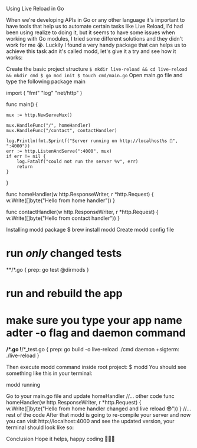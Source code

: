Using Live Reload in Go


When we're developing APIs in Go or any other language it's important to have tools that help us to automate certain tasks like Live Reload, I'd had been using realize to doing it, but it seems to have some issues when working with Go modules, I tried some different solutions and they didn't work for me 😭.
Luckily I found a very handy package that can helps us to achieve this task adn it's called modd, let's give it a try and see how it works:

Create the basic project structure
`$ mkdir live-reload && cd live-reload && mkdir cmd
$ go mod init
$ touch cmd/main.go`
Open main.go file and type the following
package main

import (
    "fmt"
    "log"
    "net/http"
)

func main() {

    mux := http.NewServeMux()

    mux.HandleFunc("/", homeHandler)
    mux.HandleFunc("/contact", contactHandler)

    log.Println(fmt.Sprintf("Server running on http://localhost%s 🐹", ":4000"))
    err := http.ListenAndServe(":4000", mux)
    if err != nil {
        log.Fatalf("could not run the server %v", err)
        return
    }
}

func homeHandler(w http.ResponseWriter, r *http.Request) {
    w.Write([]byte("Hello from home handler"))
}

func contactHandler(w http.ResponseWriter, r *http.Request) {
    w.Write([]byte("Hello from contact handler"))
}

Installing modd package
$ brew install modd
Create modd config file
# run _only_ changed tests
**/*.go {
    prep: go test @dirmods
}

# run and rebuild the app
# make sure you type your app name adter -o flag and daemon command
**/*.go !**/*_test.go {
    prep: go build -o live-reload ./cmd
    daemon +sigterm: ./live-reload
}

Then execute modd command inside root project:
$ modd
You should see something like this in your terminal:

modd running

Go to your main.go file and update homeHandler
//... other code
func homeHandler(w http.ResponseWriter, r *http.Request) {
    w.Write([]byte("Hello from home handler changed and live reload 😎"))
}
//... rest of the code
After that modd is going to re-compile your server and now you can visit http://localhost:4000 and see the updated version, your terminal should look like so:

Conclusion
Hope it helps, happy coding 👨🏽‍💻
